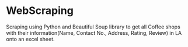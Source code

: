 # WebScraping

Scraping using Python and Beautiful Soup library to get all Coffee shops with their information(Name, Contact No., Address, Rating, Review) in LA onto an excel sheet.
